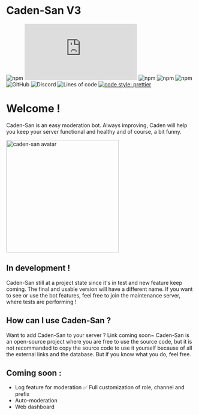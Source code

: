 # Caden-San V3

![npm](https://img.shields.io/npm/v/npm)
![npm](https://img.shields.io/npm/v/discord.js?color=%239c7aec&label=discord.js)
![npm](https://img.shields.io/npm/v/mongoose?color=4CFF37&label=Mongoose)
![npm](https://img.shields.io/npm/v/sentry?color=%239F07C3&label=Sentry)
![npm](https://img.shields.io/npm/v/prettier?color=%23FE6DC5&label=Prettier)
![GitHub](https://img.shields.io/github/license/CadenEras/Caden-San?color=blueviolet)
![Discord](https://img.shields.io/discord/862476312568004668?label=Discord)
![Lines of code](https://img.shields.io/tokei/lines/github/CadenEras/Caden-San?color=%23F29F33)
[![code style: prettier](https://img.shields.io/badge/code_style-prettier-ff69b4.svg)](https://github.com/prettier/prettier)

# Welcome !

Caden-San is an easy moderation bot. Always improving, Caden will help you keep your server functional and healthy and of course, a bit funny.

<img alt="caden-san avatar" height="300" src="https://i.imgur.com/XAU9q9Y.png" width="300"/>

## In development !

Caden-San still at a project state since it's in test and new feature keep coming. The final and usable version will
have a different name. If you want to see or use the bot features, feel free to join the maintenance server, where tests
are performing !

## How can I use Caden-San ?

Want to add Caden-San to your server ? Link coming soon~
Caden-San is an open-source project where you are free to use the source code, but it is not recommanded to copy the source code to use it yourself because of all the
external links and the database. But if you know what you do, feel free.

## Coming soon :

- Log feature for moderation
✅ Full customization of role, channel and prefix
- Auto-moderation
- Web dashboard
